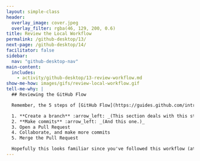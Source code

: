 ```yaml
---
layout: simple-class
header:
  overlay_image: cover.jpeg
  overlay_filter: rgba(46, 129, 200, 0.6)
title: Review the Local Workflow
permalink: /github-desktop/13/
next-page: /github-desktop/14/
facilitator: false
sidebar:
  nav: "github-desktop-nav"
main-content:
  includes:
    - activity/github-desktop/13-review-workflow.md
show-me-how: images/gifs/review-local-workflow.gif
tell-me-why: |
  ## Reviewing the GitHub Flow

  Remember, the 5 steps of [GitHub Flow](https://guides.github.com/introduction/flow/) are:

  1. **Create a branch** :arrow_left: _(This section deals with this step.)_
  2. **Make commits** :arrow_left: _(And this one.)_
  3. Open a Pull Request
  4. Collaborate, and make more commits
  5. Merge the Pull Request

  Hopefully this looks familiar since you've followed this workflow (at least) twice. Now you will follow it once more to add your page to our directory.
---
```

